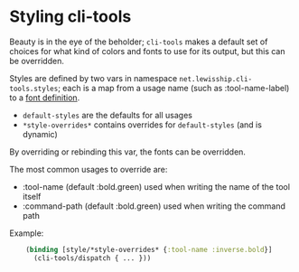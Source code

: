 # Styling cli-tools

Beauty is in the eye of the beholder; `cli-tools` makes a default
set of choices for what kind of colors and fonts to use
for its output, but this can be overridden.

Styles are defined by two vars in namespace `net.lewisship.cli-tools.styles`; each is a
map from a usage name (such as :tool-name-label) to a
[font definition](https://cljdoc.org/d/org.clj-commons/pretty/3.6.7/api/clj-commons.ansi#compose).

* `default-styles` are the defaults for all usages
* `*style-overrides*` contains overrides for `default-styles` (and is dynamic)

By overriding or rebinding this var, the fonts can be overridden.

The most common usages to override are:

- :tool-name (default :bold.green) used when writing the name of the tool itself
- :command-path (default :bold.green) used when writing the command path

Example:

```clojure
    (binding [style/*style-overrides* {:tool-name :inverse.bold}]
      (cli-tools/dispatch { ... }))

```
